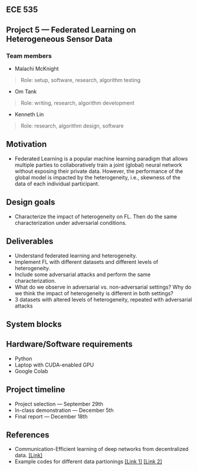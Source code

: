 ## ECE 535
## Project 5 — Federated Learning on Heterogeneous Sensor Data

### Team members
* Malachi McKnight
> Role: setup, software, research, algorithm testing
* Om Tank
> Role: writing, research, algorithm development
* Kenneth Lin
> Role: research, algorithm design, software

## Motivation
* Federated Learning is a popular machine learning paradigm that allows multiple
parties to collaboratively train a joint (global) neural network without exposing their private data.
However, the performance of the global model is impacted by the heterogeneity, i.e., skewness of
the data of each individual participant.

## Design goals
* Characterize the impact of heterogeneity on FL. Then do the same characterization under
adversarial conditions.

## Deliverables
* Understand federated learning and heterogeneity.
* Implement FL with different datasets and different levels of heterogeneity.
* Include some adversarial attacks and perform the same characterization.
* What do we observe in adversarial vs. non-adversarial settings? Why do we think the impact of heterogeneity is different in both settings?
* 3 datasets with altered levels of heterogeneity, repeated with adversarial attacks

## System blocks

## Hardware/Software requirements
* Python
* Laptop with CUDA-enabled GPU
* Google Colab

## Project timeline
* Project selection — September 29th
* In-class demonstration — December 5th
* Final report — December 18th

## References
* Communication-Efficient learning of deep networks from decentralized data. [[Link]](http://proceedings.mlr.press/v54/mcmahan17a/mcmahan17a.pdf)
* Example codes for different data partionings [[Link 1]](https://github.com/SMILELab-FL/FedLab/tree/master/tutorials/Datasets-DataPartitioner-tutorials) [[Link 2]](https://arxiv.org/pdf/2303.17580)

